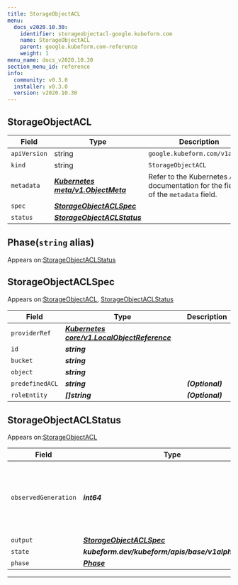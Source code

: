```yaml
---
title: StorageObjectACL
menu:
  docs_v2020.10.30:
    identifier: storageobjectacl-google.kubeform.com
    name: StorageObjectACL
    parent: google.kubeform.com-reference
    weight: 1
menu_name: docs_v2020.10.30
section_menu_id: reference
info:
  community: v0.3.0
  installer: v0.3.0
  version: v2020.10.30
---
```


## StorageObjectACL
| Field | Type | Description |
| ------ | ----- | ----------- |
| `apiVersion` | string | `google.kubeform.com/v1alpha1` |
|    `kind` | string | `StorageObjectACL` |
| `metadata` | ***[Kubernetes meta/v1.ObjectMeta](https://v1-18.docs.kubernetes.io/docs/reference/generated/kubernetes-api/v1.18/#objectmeta-v1-meta)***|Refer to the Kubernetes API documentation for the fields of the `metadata` field.|
| `spec` | ***[StorageObjectACLSpec](#storageobjectaclspec)***||
| `status` | ***[StorageObjectACLStatus](#storageobjectaclstatus)***||
## Phase(`string` alias)

Appears on:[StorageObjectACLStatus](#storageobjectaclstatus)

## StorageObjectACLSpec

Appears on:[StorageObjectACL](#storageobjectacl), [StorageObjectACLStatus](#storageobjectaclstatus)

| Field | Type | Description |
| ------ | ----- | ----------- |
| `providerRef` | ***[Kubernetes core/v1.LocalObjectReference](https://v1-18.docs.kubernetes.io/docs/reference/generated/kubernetes-api/v1.18/#localobjectreference-v1-core)***||
| `id` | ***string***||
| `bucket` | ***string***||
| `object` | ***string***||
| `predefinedACL` | ***string***| ***(Optional)*** |
| `roleEntity` | ***[]string***| ***(Optional)*** |
## StorageObjectACLStatus

Appears on:[StorageObjectACL](#storageobjectacl)

| Field | Type | Description |
| ------ | ----- | ----------- |
| `observedGeneration` | ***int64***| ***(Optional)*** Resource generation, which is updated on mutation by the API Server.|
| `output` | ***[StorageObjectACLSpec](#storageobjectaclspec)***| ***(Optional)*** |
| `state` | ***kubeform.dev/kubeform/apis/base/v1alpha1.State***| ***(Optional)*** |
| `phase` | ***[Phase](#phase)***| ***(Optional)*** |
---
